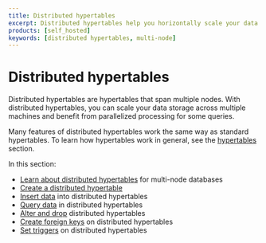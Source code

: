 ```yaml
---
title: Distributed hypertables
excerpt: Distributed hypertables help you horizontally scale your data storage in multi-node clusters
products: [self_hosted]
keywords: [distributed hypertables, multi-node]
---
```


# Distributed hypertables

Distributed hypertables are hypertables that span multiple nodes. With
distributed hypertables, you can scale your data storage across multiple
machines and benefit from parallelized processing for some queries.

Many features of distributed hypertables work the same way as standard
hypertables. To learn how hypertables work in general, see the
[hypertables][hypertables] section.

In this section:

*   [Learn about distributed hypertables][about-distributed-hypertables] for
    multi-node databases
*   [Create a distributed hypertable][create]
*   [Insert data][insert] into distributed hypertables
*   [Query data][query] in distributed hypertables
*   [Alter and drop][alter-drop] distributed hypertables
*   [Create foreign keys][foreign-keys] on distributed hypertables
*   [Set triggers][triggers] on distributed hypertables

[about-distributed-hypertables]: /self-hosted/:currentVersion:/distributed-hypertables/about-distributed-hypertables/
[alter-drop]: /self-hosted/:currentVersion:/distributed-hypertables/alter-drop-distributed-hypertables
[create]: /self-hosted/:currentVersion:/distributed-hypertables/create-distributed-hypertables/
[foreign-keys]: /self-hosted/:currentVersion:/distributed-hypertables/foreign-keys/
[hypertables]: /use-timescale/:currentVersion:/hypertables/
[insert]: /self-hosted/:currentVersion:/distributed-hypertables/insert/
[query]: /self-hosted/:currentVersion:/distributed-hypertables/query/
[triggers]: /self-hosted/:currentVersion:/distributed-hypertables/triggers/
